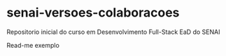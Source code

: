 # senai-versoes-colaboracoes
Repositorio inicial do curso em Desenvolvimento Full-Stack EaD do SENAI

Read-me exemplo
